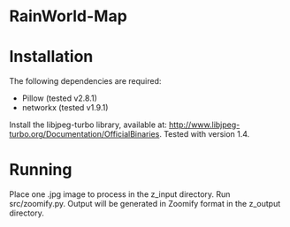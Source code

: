# RainWorld-Map

# Installation
The following dependencies are required:
- Pillow (tested v2.8.1)
- networkx (tested v1.9.1)

Install the libjpeg-turbo library, available at: http://www.libjpeg-turbo.org/Documentation/OfficialBinaries. Tested with version 1.4.

# Running
Place one .jpg image to process in the z_input directory. Run src/zoomify.py. Output will be generated in Zoomify format in the z_output directory.